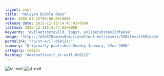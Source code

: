 ```yaml
---
layout: post
title: "Halcyon bubble days"
date: 2006-01-22T06:00:00+0000
release_date: 2015-12-11T14:45:03+0000
lastmod: 2015-12-11T14:47:03+0000
keywords: "evilaetsbstevild, jpgst, evilaetsbstevildtease"
image: "https://d3e878vmunx8cm.cloudfront.net/assets/%5Bstevil%5Dtease1-22-06.jpg"
permalink: "/p/st-evil-060122/"
summary: "Originally published Sunday January, 22nd 2006"
category: comics
hashtag: "#axisofstevil_st-evil-060122"
---
```


![st-evil](https://d3e878vmunx8cm.cloudfront.net/assets/%5Bstevil%5Dtease1-22-06.jpg)
![st-evil](https://d3e878vmunx8cm.cloudfront.net/assets/%5Bstevil%5D1-22-06.jpg)

